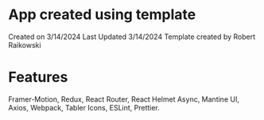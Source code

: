 # App created using template

Created on 3/14/2024
Last Updated 3/14/2024
Template created by Robert Raikowski

# Features

Framer-Motion, Redux, React Router, React Helmet Async, Mantine UI, Axios, Webpack, Tabler Icons, ESLint, Prettier.